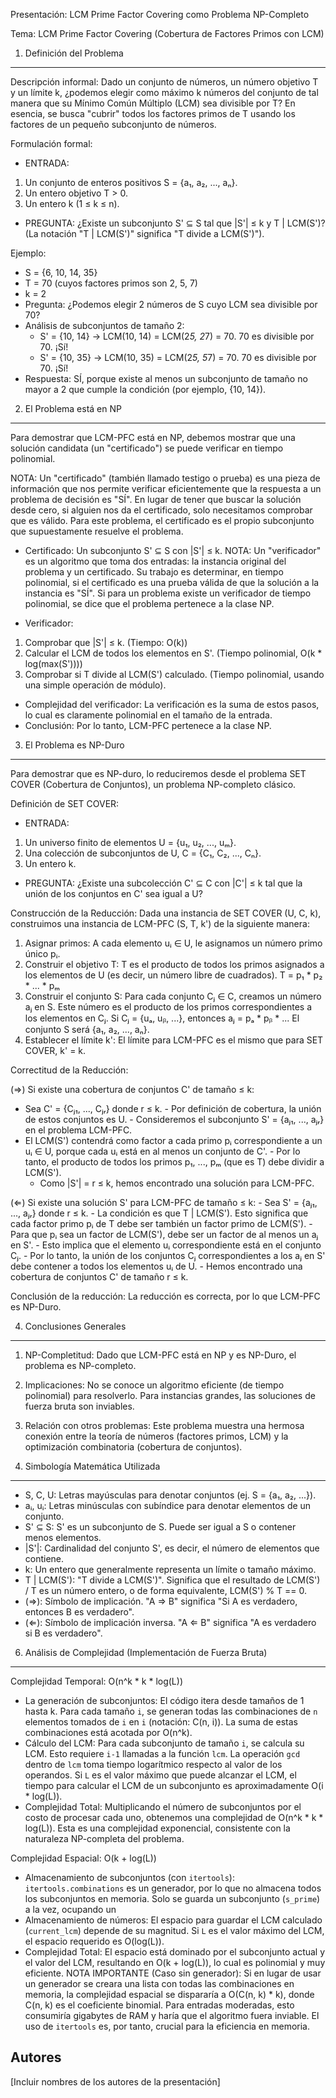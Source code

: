 
Presentación: LCM Prime Factor Covering como Problema NP-Completo


Tema: LCM Prime Factor Covering (Cobertura de Factores Primos con LCM)

 1. Definición del Problema
 -------------------------

Descripción informal:
Dado un conjunto de números, un número objetivo T y un límite k, ¿podemos elegir como máximo k números del conjunto de tal manera que su Mínimo Común
Múltiplo (LCM) sea divisible por T? En esencia, se busca "cubrir" todos los factores primos de T usando los factores de un pequeño subconjunto de números.

 Formulación formal:
- ENTRADA:
1. Un conjunto de enteros positivos S = {a₁, a₂, ..., aₙ}.
2. Un entero objetivo T > 0.
3. Un entero k (1 ≤ k ≤ n).
- PREGUNTA: ¿Existe un subconjunto S' ⊆ S tal que |S'| ≤ k y T | LCM(S')?
 (La notación "T | LCM(S')" significa "T divide a LCM(S')").

Ejemplo:
 - S = {6, 10, 14, 35}
 - T = 70 (cuyos factores primos son 2, 5, 7)
 - k = 2
 - Pregunta: ¿Podemos elegir 2 números de S cuyo LCM sea divisible por 70?
 - Análisis de subconjuntos de tamaño 2:
   - S' = {10, 14} -> LCM(10, 14) = LCM(2*5, 2*7) = 70.
     70 es divisible por 70. ¡Sí!
   - S' = {10, 35} -> LCM(10, 35) = LCM(2*5, 5*7) = 70.
     70 es divisible por 70. ¡Sí!
 - Respuesta: SÍ, porque existe al menos un subconjunto de tamaño no mayor a 2
   que cumple la condición (por ejemplo, {10, 14}).

 2. El Problema está en NP
 -------------------------

Para demostrar que LCM-PFC está en NP, debemos mostrar que una solución
candidata (un "certificado") se puede verificar en tiempo polinomial.

  NOTA: Un "certificado" (también llamado testigo o prueba) es una pieza de información que nos permite verificar eficientemente que la respuesta a un problema de decisión es "SÍ". En lugar de tener que buscar la solución desde cero, si alguien nos da el certificado, solo necesitamos comprobar que es válido. Para este problema, el certificado es el propio subconjunto que supuestamente resuelve el problema.

 - Certificado: Un subconjunto S' ⊆ S con |S'| ≤ k.
   NOTA: Un "verificador" es un algoritmo que toma dos entradas: la instancia original del problema y un certificado. Su trabajo es determinar, en tiempo polinomial, si el certificado es una prueba válida de que la solución a la instancia es "SÍ". Si para un problema existe un verificador de tiempo polinomial, se dice que el problema pertenece a la clase NP.

- Verificador:
1. Comprobar que |S'| ≤ k. (Tiempo: O(k))
2. Calcular el LCM de todos los elementos en S'. (Tiempo polinomial, O(k * log(max(S'))))
3. Comprobar si T divide al LCM(S') calculado. (Tiempo polinomial, usando una simple operación de módulo).
- Complejidad del verificador: La verificación es la suma de estos pasos, lo cual es claramente polinomial en el tamaño de la entrada.
- Conclusión: Por lo tanto, LCM-PFC pertenece a la clase NP.

 3. El Problema es NP-Duro
 -----------------------------

Para demostrar que es NP-duro, lo reduciremos desde el problema
SET COVER (Cobertura de Conjuntos), un problema NP-completo clásico.

Definición de SET COVER:
 - ENTRADA:
1. Un universo finito de elementos U = {u₁, u₂, ..., uₘ}.
2. Una colección de subconjuntos de U, C = {C₁, C₂, ..., Cₙ}.
3. Un entero k.
- PREGUNTA: ¿Existe una subcolección C' ⊆ C con |C'| ≤ k tal que la unión de los conjuntos en C' sea igual a U?

Construcción de la Reducción:
Dada una instancia de SET COVER (U, C, k), construimos una instancia de LCM-PFC (S, T, k') de la siguiente manera:

1. Asignar primos: A cada elemento uᵢ ∈ U, le asignamos un número primo único pᵢ.
2. Construir el objetivo T: T es el producto de todos los primos asignados a los elementos de U (es decir, un número libre de cuadrados).
   T = p₁ * p₂ * ... * pₘ
3. Construir el conjunto S: Para cada conjunto Cⱼ ∈ C, creamos un número aⱼ en S. Este número es el producto de los primos correspondientes a los elementos en Cⱼ.
  Si Cⱼ = {uₐ, uᵦ, ...}, entonces aⱼ = pₐ * pᵦ * ...
    El conjunto S será {a₁, a₂, ..., aₙ}.
4. Establecer el límite k': El límite para LCM-PFC es el mismo que
    para SET COVER, k' = k.

Correctitud de la Reducción:

 (⇒) Si existe una cobertura de conjuntos C' de tamaño ≤ k:
   - Sea C' = {Cⱼ₁, ..., Cⱼᵣ} donde r ≤ k.
    - Por definición de cobertura, la unión de estos conjuntos es U.
    - Consideremos el subconjunto S' = {aⱼ₁, ..., aⱼᵣ} en el problema LCM-PFC.
   - El LCM(S') contendrá como factor a cada primo pᵢ correspondiente
      a un uᵢ ∈ U, porque cada uᵢ está en al menos un conjunto de C'.
    - Por lo tanto, el producto de todos los primos p₁, ..., pₘ (que es T)
     debe dividir a LCM(S').
     - Como |S'| = r ≤ k, hemos encontrado una solución para LCM-PFC.

 (⇐) Si existe una solución S' para LCM-PFC de tamaño ≤ k:
     - Sea S' = {aⱼ₁, ..., aⱼᵣ} donde r ≤ k.
    - La condición es que T | LCM(S'). Esto significa que cada factor primo
     pᵢ de T debe ser también un factor primo de LCM(S').
    - Para que pᵢ sea un factor de LCM(S'), debe ser un factor de al
      menos un aⱼ en S'.
    - Esto implica que el elemento uᵢ correspondiente está en el conjunto Cⱼ.
     - Por lo tanto, la unión de los conjuntos Cⱼ correspondientes a los aⱼ
      en S' debe contener a todos los elementos uᵢ de U.
    - Hemos encontrado una cobertura de conjuntos C' de tamaño r ≤ k.

 Conclusión de la reducción: La reducción es correcta, por lo que LCM-PFC es NP-Duro.

 4. Conclusiones Generales
 -------------------------

 1. NP-Completitud: Dado que LCM-PFC está en NP y es NP-Duro,
    el problema es NP-completo.
 2. Implicaciones: No se conoce un algoritmo eficiente (de tiempo
   polinomial) para resolverlo. Para instancias grandes, las soluciones
  de fuerza bruta son inviables.
 3. Relación con otros problemas: Este problema muestra una hermosa
    conexión entre la teoría de números (factores primos, LCM) y la
    optimización combinatoria (cobertura de conjuntos).

 5. Simbología Matemática Utilizada
 ---------------------------------

 - S, C, U: Letras mayúsculas para denotar conjuntos (ej. S = {a₁, a₂, ...}).
 - aᵢ, uᵢ: Letras minúsculas con subíndice para denotar elementos de un conjunto.
 - S' ⊆ S: S' es un subconjunto de S. Puede ser igual a S o contener menos elementos.
 - |S'|: Cardinalidad del conjunto S', es decir, el número de elementos que contiene.
 - k: Un entero que generalmente representa un límite o tamaño máximo.
 - T | LCM(S'): "T divide a LCM(S')". Significa que el resultado de LCM(S') / T es un
   número entero, o de forma equivalente, LCM(S') % T == 0.
 - (⇒): Símbolo de implicación. "A ⇒ B" significa "Si A es verdadero, entonces B es verdadero".
 - (⇐): Símbolo de implicación inversa. "A ⇐ B" significa "A es verdadero si B es verdadero".

 6. Análisis de Complejidad (Implementación de Fuerza Bruta)
 ---------------------------------------------------------

 Complejidad Temporal: O(n^k * k * log(L))
 - La generación de subconjuntos: El código itera desde tamaños de 1 hasta k.
   Para cada tamaño `i`, se generan todas las combinaciones de `n`
  elementos tomados de `i` en `i` (notación: C(n, i)). La suma de estas
   combinaciones está acotada por O(n^k).
 - Cálculo del LCM: Para cada subconjunto de tamaño `i`, se calcula su LCM.
   Esto requiere `i-1` llamadas a la función `lcm`. La operación `gcd`
  dentro de `lcm` toma tiempo logarítmico respecto al valor de los operandos.
   Si `L` es el valor máximo que puede alcanzar el LCM, el tiempo para
  calcular el LCM de un subconjunto es aproximadamente O(i * log(L)).
 - Complejidad Total: Multiplicando el número de subconjuntos por el costo de
  procesar cada uno, obtenemos una complejidad de O(n^k * k * log(L)).
  Esta es una complejidad exponencial, consistente con la naturaleza
 NP-completa del problema.

 Complejidad Espacial: O(k + log(L))
 - Almacenamiento de subconjuntos (con `itertools`): `itertools.combinations`
   es un generador, por lo que no almacena todos los subconjuntos en memoria.
  Solo se guarda un subconjunto (`s_prime`) a la vez, ocupando un
  - Almacenamiento de números: El espacio para guardar el LCM calculado
   (`current_lcm`) depende de su magnitud. Si `L` es el valor máximo del
  LCM, el espacio requerido es O(log(L)).
- Complejidad Total: El espacio está dominado por el subconjunto actual y
  el valor del LCM, resultando en O(k + log(L)), lo cual es polinomial y
  muy eficiente.
   NOTA IMPORTANTE (Caso sin generador): Si en lugar de usar un generador
   se creara una lista con todas las combinaciones en memoria, la complejidad
  espacial se dispararía a O(C(n, k) * k), donde C(n, k) es el
 coeficiente binomial. Para entradas moderadas, esto consumiría
 gigabytes de RAM y haría que el algoritmo fuera inviable. El uso de
   `itertools` es, por tanto, crucial para la eficiencia en memoria.

 Autores
 -------
 [Incluir nombres de los autores de la presentación]